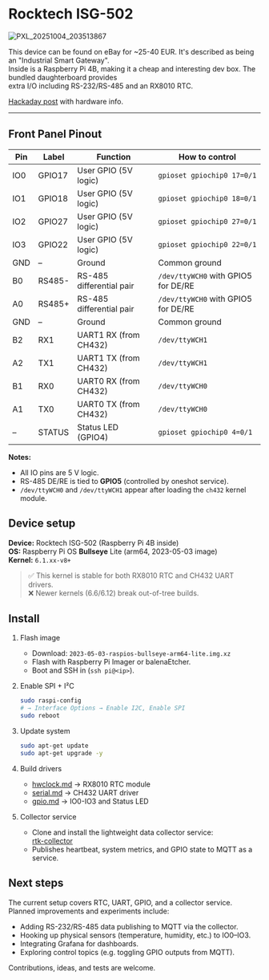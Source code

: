 # Rocktech ISG-502

![PXL_20251004_203513867](https://github.com/user-attachments/assets/6ff13c6a-ba7f-4e6e-8f0f-ab2f130f6393)

This device can be found on eBay for ~25-40 EUR. It's described as being an "Industrial Smart Gateway".  
Inside is a Raspberry Pi 4B, making it a cheap and interesting dev box. The bundled daughterboard provides  
extra I/O including RS-232/RS-485 and an RX8010 RTC.

[Hackaday post](https://hackaday.io/project/195148-reverse-engineering-rocktech-isg-502) with hardware info.

---

## Front Panel Pinout

| Pin  | Label  | Function                        | How to control                         |
|------|--------|---------------------------------|-----------------------------------------|
| IO0  | GPIO17 | User GPIO (5V logic)            | `gpioset gpiochip0 17=0/1`              |
| IO1  | GPIO18 | User GPIO (5V logic)            | `gpioset gpiochip0 18=0/1`              |
| IO2  | GPIO27 | User GPIO (5V logic)            | `gpioset gpiochip0 27=0/1`              |
| IO3  | GPIO22 | User GPIO (5V logic)            | `gpioset gpiochip0 22=0/1`              |
| GND  | –      | Ground                          | Common ground                           |
| B0   | RS485- | RS-485 differential pair        | `/dev/ttyWCH0` with GPIO5 for DE/RE     |
| A0   | RS485+ | RS-485 differential pair        | `/dev/ttyWCH0` with GPIO5 for DE/RE     |
| GND  | –      | Ground                          | Common ground                           |
| B2   | RX1    | UART1 RX (from CH432)           | `/dev/ttyWCH1`                          |
| A2   | TX1    | UART1 TX (from CH432)           | `/dev/ttyWCH1`                          |
| B1   | RX0    | UART0 RX (from CH432)           | `/dev/ttyWCH0`                          |
| A1   | TX0    | UART0 TX (from CH432)           | `/dev/ttyWCH0`                          |
| –    | STATUS | Status LED (GPIO4)              | `gpioset gpiochip0 4=0/1`               |

**Notes:**
- All IO pins are 5 V logic.
- RS-485 DE/RE is tied to **GPIO5** (controlled by oneshot service).
- `/dev/ttyWCH0` and `/dev/ttyWCH1` appear after loading the `ch432` kernel module.

## Device setup

**Device:** Rocktech ISG-502 (Raspberry Pi 4B inside)  
**OS:** Raspberry Pi OS **Bullseye** Lite (arm64, 2023-05-03 image)  
**Kernel:** `6.1.xx-v8+`

> ✅ This kernel is stable for both RX8010 RTC and CH432 UART drivers.  
> ❌ Newer kernels (6.6/6.12) break out-of-tree builds.

## Install

1. Flash image  
   - Download: `2023-05-03-raspios-bullseye-arm64-lite.img.xz`  
   - Flash with Raspberry Pi Imager or balenaEtcher.  
   - Boot and SSH in (`ssh pi@<ip>`).

2. Enable SPI + I²C  
   ```bash
   sudo raspi-config
   # → Interface Options → Enable I2C, Enable SPI
   sudo reboot
   ```

3. Update system  
   ```bash
   sudo apt-get update
   sudo apt-get upgrade -y
   ```

4. Build drivers  
   - [hwclock.md](./hwclock.md) → RX8010 RTC module  
   - [serial.md](./serial.md) → CH432 UART driver
   - [gpio.md](./gpio.md) → IO0-IO3 and Status LED


5. Collector service  
   - Clone and install the lightweight data collector service:  
     [rtk-collector](https://github.com/marc0tjevp/rtk-collector)  
   - Publishes heartbeat, system metrics, and GPIO state to MQTT as a service.

## Next steps

The current setup covers RTC, UART, GPIO, and a collector service.  
Planned improvements and experiments include:

- Adding RS-232/RS-485 data publishing to MQTT via the collector.  
- Hooking up physical sensors (temperature, humidity, etc.) to IO0–IO3.  
- Integrating Grafana for dashboards.  
- Exploring control topics (e.g. toggling GPIO outputs from MQTT).  

Contributions, ideas, and tests are welcome.
